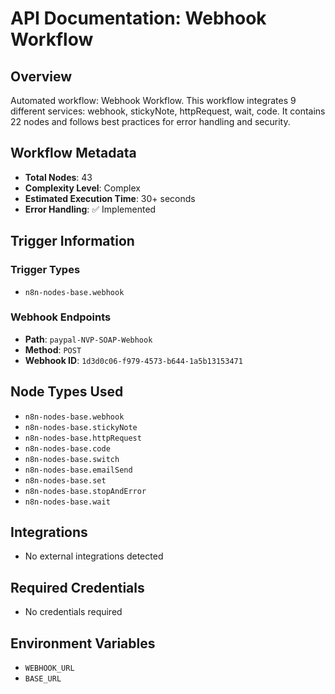 # API Documentation: Webhook Workflow

## Overview
Automated workflow: Webhook Workflow. This workflow integrates 9 different services: webhook, stickyNote, httpRequest, wait, code. It contains 22 nodes and follows best practices for error handling and security.

## Workflow Metadata
- **Total Nodes**: 43
- **Complexity Level**: Complex
- **Estimated Execution Time**: 30+ seconds
- **Error Handling**: ✅ Implemented

## Trigger Information
### Trigger Types
- `n8n-nodes-base.webhook`

### Webhook Endpoints
- **Path**: `paypal-NVP-SOAP-Webhook`
- **Method**: `POST`
- **Webhook ID**: `1d3d0c06-f979-4573-b644-1a5b13153471`


## Node Types Used
- `n8n-nodes-base.webhook`
- `n8n-nodes-base.stickyNote`
- `n8n-nodes-base.httpRequest`
- `n8n-nodes-base.code`
- `n8n-nodes-base.switch`
- `n8n-nodes-base.emailSend`
- `n8n-nodes-base.set`
- `n8n-nodes-base.stopAndError`
- `n8n-nodes-base.wait`

## Integrations
- No external integrations detected

## Required Credentials
- No credentials required

## Environment Variables
- `WEBHOOK_URL`
- `BASE_URL`
